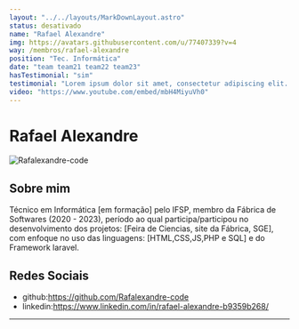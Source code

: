 ```yaml
---
layout: "../../layouts/MarkDownLayout.astro"
status: desativado
name: "Rafael Alexandre"
img: https://avatars.githubusercontent.com/u/77407339?v=4
way: /membros/rafael-alexandre
position: "Tec. Informática"
date: "team team21 team22 team23"
hasTestimonial: "sim"
testimonial: "Lorem ipsum dolor sit amet, consectetur adipiscing elit. Mauris luctus vehicula dui, egestas. Nullam mattis purus eu est sagittis laoreet. Sed tincidunt neque quis ligula feugiat tincidunt."
video: "https://www.youtube.com/embed/mbH4MiyuVh0"
---
```


# Rafael Alexandre

 ![Rafalexandre-code](https://avatars.githubusercontent.com/u/77407339?v=4)

## Sobre mim
Técnico em Informática [em formação] pelo IFSP, membro da Fábrica de Softwares (2020 - 2023), período ao qual participa/participou no desenvolvimento dos projetos: [Feira de Ciencias, site da Fábrica, SGE], com enfoque no uso das linguagens: [HTML,CSS,JS,PHP e SQL] e do Framework laravel.

## Redes Sociais
- github:https://github.com/Rafalexandre-code
- linkedin:https://www.linkedin.com/in/rafael-alexandre-b9359b268/
***